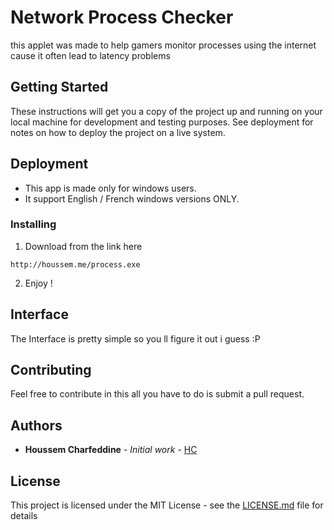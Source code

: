 # Network Process Checker

 this applet was made to help gamers monitor processes using the internet cause it often lead to latency problems

## Getting Started

These instructions will get you a copy of the project up and running on your local machine for development and testing purposes. See deployment for notes on how to deploy the project on a live system.

## Deployment

* This app is made only for windows users.
* It support English / French windows versions ONLY.


### Installing

1. Download from the link here 

```
http://houssem.me/process.exe
```

2. Enjoy !



## Interface

The Interface is pretty simple so you ll figure it out i guess :P



## Contributing

Feel free to contribute in this all you have to do is submit a pull request.



## Authors

* **Houssem Charfeddine** - *Initial work* - [HC](https://github.com/HoussemCharf)


## License

This project is licensed under the MIT License - see the [LICENSE.md](LICENSE) file for details

